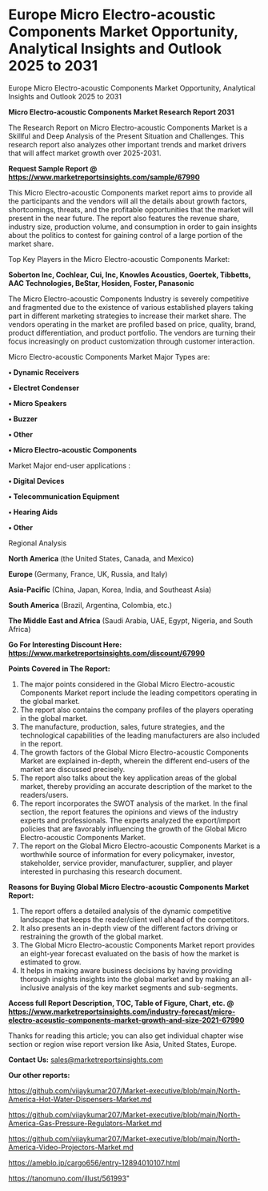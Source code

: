 # Europe Micro Electro-acoustic Components Market Opportunity, Analytical Insights and Outlook 2025 to 2031
 Europe Micro Electro-acoustic Components Market Opportunity, Analytical Insights and Outlook 2025 to 2031

<strong>Micro Electro-acoustic Components Market Research Report 2031</strong>

The Research Report on Micro Electro-acoustic Components Market is a Skillful and Deep Analysis of the Present Situation and Challenges. This research report also analyzes other important trends and market drivers that will affect market growth over 2025-2031.

<strong>Request Sample Report @ <a href=https://www.marketreportsinsights.com/sample/67990>https://www.marketreportsinsights.com/sample/67990</a></strong>

This Micro Electro-acoustic Components market report aims to provide all the participants and the vendors will all the details about growth factors, shortcomings, threats, and the profitable opportunities that the market will present in the near future. The report also features the revenue share, industry size, production volume, and consumption in order to gain insights about the politics to contest for gaining control of a large portion of the market share.

Top Key Players in the Micro Electro-acoustic Components Market:

<strong>Soberton Inc, Cochlear, Cui, Inc, Knowles Acoustics, Goertek, Tibbetts, AAC Technologies, BeStar, Hosiden, Foster, Panasonic</strong>

The Micro Electro-acoustic Components Industry is severely competitive and fragmented due to the existence of various established players taking part in different marketing strategies to increase their market share. The vendors operating in the market are profiled based on price, quality, brand, product differentiation, and product portfolio. The vendors are turning their focus increasingly on product customization through customer interaction.

Micro Electro-acoustic Components Market Major Types are:

<strong>• Dynamic Receivers

• Electret Condenser

• Micro Speakers

• Buzzer

• Other

• Micro Electro-acoustic Components</strong>

Market Major end-user applications :

<strong>• Digital Devices

• Telecommunication Equipment

• Hearing Aids

• Other</strong>

Regional Analysis

</u><strong><b>North America</b></strong> (the United States, Canada, and Mexico)

<strong><b>Europe </b></strong>(Germany, France, UK, Russia, and Italy)

<strong><b>Asia-Pacific</b></strong> (China, Japan, Korea, India, and Southeast Asia)

<strong><b>South America</b></strong> (Brazil, Argentina, Colombia, etc.)

<strong><b>The Middle East and Africa</b></strong> (Saudi Arabia, UAE, Egypt, Nigeria, and South Africa)

<strong>Go For Interesting Discount Here: <a href=https://www.marketreportsinsights.com/discount/67990>https://www.marketreportsinsights.com/discount/67990</a></strong>

<strong>Points Covered in The Report:</strong>
<ol>
  <li>The major points considered in the Global Micro Electro-acoustic Components Market report include the leading competitors operating in the global market.</li>
  <li>The report also contains the company profiles of the players operating in the global market.</li>
  <li>The manufacture, production, sales, future strategies, and the technological capabilities of the leading manufacturers are also included in the report.</li>
  <li>The growth factors of the Global Micro Electro-acoustic Components Market are explained in-depth, wherein the different end-users of the market are discussed precisely.</li>
  <li>The report also talks about the key application areas of the global market, thereby providing an accurate description of the market to the readers/users.</li>
  <li>The report incorporates the SWOT analysis of the market. In the final section, the report features the opinions and views of the industry experts and professionals. The experts analyzed the export/import policies that are favorably influencing the growth of the Global Micro Electro-acoustic Components Market.</li>
  <li>The report on the Global Micro Electro-acoustic Components Market is a worthwhile source of information for every policymaker, investor, stakeholder, service provider, manufacturer, supplier, and player interested in purchasing this research document.</li>
</ol>
<strong>Reasons for Buying Global Micro Electro-acoustic Components Market Report:</strong>

<ol>
  <li>The report offers a detailed analysis of the dynamic competitive landscape that keeps the reader/client well ahead of the competitors.</li>
  <li>It also presents an in-depth view of the different factors driving or restraining the growth of the global market.</li>
  <li>The Global Micro Electro-acoustic Components Market report provides an eight-year forecast evaluated on the basis of how the market is estimated to grow.</li>
  <li>It helps in making aware business decisions by having providing thorough insights insights into the global market and by making an all-inclusive analysis of the key market segments and sub-segments.</li>
</ol>
<strong>Access full Report Description, TOC, Table of Figure, Chart, etc. @ <a href=https://www.marketreportsinsights.com/industry-forecast/micro-electro-acoustic-components-market-growth-and-size-2021-67990>https://www.marketreportsinsights.com/industry-forecast/micro-electro-acoustic-components-market-growth-and-size-2021-67990</a></strong>


Thanks for reading this article; you can also get individual chapter wise section or region wise report version like Asia, United States, Europe.

<strong>Contact Us:</strong>
sales@marketreportsinsights.com

<strong>Our other reports:</strong>

<a href=https://github.com/vijaykumar207/Market-executive/blob/main/North-America-Hot-Water-Dispensers-Market.md>https://github.com/vijaykumar207/Market-executive/blob/main/North-America-Hot-Water-Dispensers-Market.md</a>

<a href=https://github.com/vijaykumar207/Market-executive/blob/main/North-America-Gas-Pressure-Regulators-Market.md>https://github.com/vijaykumar207/Market-executive/blob/main/North-America-Gas-Pressure-Regulators-Market.md</a>

<a href=https://github.com/vijaykumar207/Market-executive/blob/main/North-America-Video-Projectors-Market.md>https://github.com/vijaykumar207/Market-executive/blob/main/North-America-Video-Projectors-Market.md</a>

<a href=https://ameblo.jp/cargo656/entry-12894010107.html>https://ameblo.jp/cargo656/entry-12894010107.html</a>

<a href=https://tanomuno.com/illust/561993>https://tanomuno.com/illust/561993</a>"
